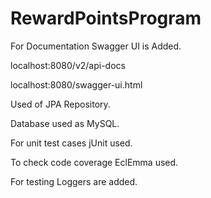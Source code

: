 # RewardPointsProgram

For Documentation Swagger UI is Added.

localhost:8080/v2/api-docs

localhost:8080/swagger-ui.html

Used of JPA Repository.

Database used as MySQL.

For unit test cases jUnit used.

To check code coverage EclEmma used.

For testing Loggers are added.



